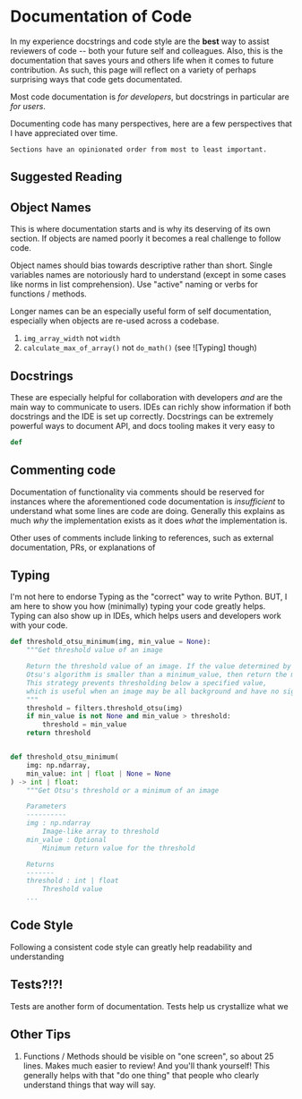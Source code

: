 # Documentation of Code

In my experience docstrings and code style are the **best** way to assist reviewers of code -- both your future self and colleagues. Also, this is the documentation that saves yours and others life when it comes to future contribution. As such, this page will reflect on a variety of perhaps surprising ways that code gets documentated.

Most code documentation is *for developers*, but docstrings in particular are *for users*.

Documenting code has many perspectives, here are a few perspectives that I have appreciated over time.

```{tip}
Sections have an opinionated order from most to least important.
```

## Suggested Reading



## Object Names

This is where documentation starts and is why its deserving of its own section. If objects are named poorly it becomes a real challenge to follow code.

Object names should bias towards descriptive rather than short. Single variables names are notoriously hard to understand (except in some cases like norms in list comprehension). Use "active" naming or verbs for functions / methods.

Longer names can be an especially useful form of self documentation, especially when objects are re-used across a codebase. 

1. `img_array_width` not `width`
2. `calculate_max_of_array()` not `do_math()` (see ![Typing] though)

## Docstrings

These are especially helpful for collaboration with developers *and* are the main way to communicate to users. IDEs can richly show information if both docstrings and the IDE is set up correctly. Docstrings can be extremely powerful ways to document API, and docs tooling makes it very easy to 

```python
def 

```

## Commenting code

Documentation of functionality via comments should be reserved for instances where the aforementioned code documentation is *insufficient* to understand what some lines are code are doing. Generally this explains as much *why* the implementation exists as it does *what* the implementation is.

Other uses of comments include linking to references, such as external documentation, PRs, or explanations of 

## Typing

I'm not here to endorse Typing as the "correct" way to write Python. BUT, I am here to show you how (minimally) typing your code greatly helps. Typing can also show up in IDEs, which helps users and developers work with your code.

```python
def threshold_otsu_minimum(img, min_value = None):
    """Get threshold value of an image

    Return the threshold value of an image. If the value determined by
    Otsu's algorithm is smaller than a minimum_value, then return the minimum value. 
    This strategy prevents thresholding below a specified value,
    which is useful when an image may be all background and have no signal to threshold.
    """
    threshold = filters.threshold_otsu(img)
    if min_value is not None and min_value > threshold:
        threshold = min_value
    return threshold


def threshold_otsu_minimum(
    img: np.ndarray,
    min_value: int | float | None = None
) -> int | float:
    """Get Otsu's threshold or a minimum of an image

    Parameters
    ----------
    img : np.ndarray
        Image-like array to threshold
    min_value : Optional
        Minimum return value for the threshold

    Returns
    -------
    threshold : int | float
        Threshold value
    ... 
```

## Code Style

Following a consistent code style can greatly help readability and understanding 

## Tests?!?!

Tests are another form of documentation. Tests help us crystallize what we 

## Other Tips

1. Functions / Methods should be visible on "one screen", so about 25 lines. Makes much easier to review! And you'll thank yourself! This generally helps with that "do one thing" that people who clearly understand things that way will say.